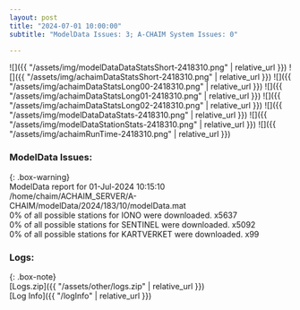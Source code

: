 ```yaml
---
layout: post
title: "2024-07-01 10:00:00"
subtitle: "ModelData Issues: 3; A-CHAIM System Issues: 0"

---
```


![]({{ "/assets/img/modelDataDataStatsShort-2418310.png" | relative_url }})
![]({{ "/assets/img/achaimDataStatsShort-2418310.png" | relative_url }})
![]({{ "/assets/img/achaimDataStatsLong00-2418310.png" | relative_url }})
![]({{ "/assets/img/achaimDataStatsLong01-2418310.png" | relative_url }})
![]({{ "/assets/img/achaimDataStatsLong02-2418310.png" | relative_url }})
![]({{ "/assets/img/modelDataDataStats-2418310.png" | relative_url }})
![]({{ "/assets/img/modelDataStationStats-2418310.png" | relative_url }})
![]({{ "/assets/img/achaimRunTime-2418310.png" | relative_url }})


### ModelData Issues:  
  
{: .box-warning}  
 ModelData report for 01-Jul-2024 10:15:10   
 /home/chaim/ACHAIM_SERVER/A-CHAIM/modelData/2024/183/10/modelData.mat   
 0% of all possible stations for IONO were downloaded. x5637   
 0% of all possible stations for SENTINEL were downloaded. x5092   
 0% of all possible stations for KARTVERKET were downloaded. x99   
  


### Logs:  
  
{: .box-note}  
[Logs.zip]({{ "/assets/other/logs.zip" | relative_url }})  
[Log Info]({{ "/logInfo" | relative_url }})  
